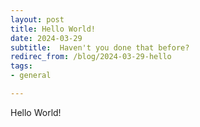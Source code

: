 ```yaml
---
layout: post
title: Hello World!
date: 2024-03-29
subtitle:  Haven't you done that before?
redirec_from: /blog/2024-03-29-hello
tags:
- general

---
```

Hello World!
